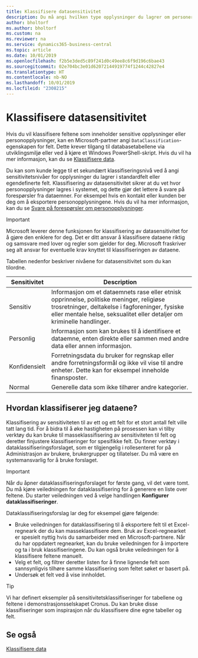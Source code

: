 ```yaml
---
title: Klassifisere datasensitivitet
description: Du må angi hvilken type opplysninger du lagrer om personer slik at du kan svare på forespørsler fra dataemner.
author: bholtorf
ms.author: bholtorf
ms.custom: na
ms.reviewer: na
ms.service: dynamics365-business-central
ms.topic: article
ms.date: 10/01/2019
ms.openlocfilehash: f2b5e3ded5c89f241d0c49ee8c6f9d196c6bae43
ms.sourcegitcommit: 02e704bc3e01d62072144919774f1244c42827e4
ms.translationtype: HT
ms.contentlocale: nb-NO
ms.lasthandoff: 10/01/2019
ms.locfileid: "2308215"
---
```

# <a name="classifying-data-sensitivity"></a>Klassifisere datasensitivitet
Hvis du vil klassifisere feltene som inneholder sensitive opplysninger eller personopplysninger, kan en Microsoft-partner angi ```DataClassification```-egenskapen for felt. Dette krever tilgang til databasetabellene via utviklingsmiljø eller ved å kjøre et Windows PowerShell-skript. Hvis du vil ha mer informasjon, kan du se [Klassifisere data](https://docs.microsoft.com/en-us/dynamics-nav/classifying-data).  

Du kan som kunde legge til et sekundært klassifiseringsnivå ved å angi sensitivitetsnivåer for opplysninger du lagrer i standardfelt eller egendefinerte felt. Klassifisering av datasensitivitet sikrer at du vet hvor personopplysninger lagres i systemet, og dette gjør det lettere å svare på forespørsler fra dataemner. For eksempel hvis en kontakt eller kunden ber deg om å eksportere personopplysningene. Hvis du vil ha mer informasjon, kan du se [Svare på forespørsler om personopplysninger](admin-responding-to-requests-about-personal-data.md).

> [!Important]
> Microsoft leverer denne funksjonen for klassifisering av datasensitivitet for å gjøre den enklere for deg. Det er ditt ansvar å klassifisere dataene riktig og samsvare med lover og regler som gjelder for deg. Microsoft fraskriver seg alt ansvar for eventuelle krav knyttet til klassifiseringen av dataene.  

Tabellen nedenfor beskriver nivåene for datasensitivitet som du kan tilordne.

|Sensitivitet|Description|
|----|----|
|Sensitiv | Informasjon om et dataemnets rase eller etnisk opprinnelse, politiske meninger, religiøse trosretninger, deltakelse i fagforeninger, fysiske eller mentale helse, seksualitet eller detaljer om kriminelle handlinger. |
|Personlig | Informasjon som kan brukes til å identifisere et dataemne, enten direkte eller sammen med andre data eller annen informasjon.|
|Konfidensielt | Forretningsdata du bruker for regnskap eller andre forretningsformål og ikke vil vise til andre enheter. Dette kan for eksempel inneholde finansposter.|
|Normal | Generelle data som ikke tilhører andre kategorier.|

## <a name="how-do-i-classify-my-data"></a>Hvordan klassifiserer jeg dataene?
Klassifisering av sensitiviteten til av ett og ett felt for et stort antall felt ville tatt lang tid. For å bidra til å øke hastigheten på prosessen kan vi tilby verktøy du kan bruke til masseklassifisering av sensitiviteten til felt og deretter finjustere klassifiseringer for spesifikke felt. Du finner verktøy i dataklassifiseringsforslaget, som er tilgjengelig i rollesenteret for på Administrasjon av brukere, brukergrupper og tillatelser. Du må være en systemansvarlig for å bruke forslaget.

> [!Important]
> Når du åpner dataklassifiseringsforslaget for første gang, vil det være tomt. Du må kjøre veiledningen for dataklassifisering for å generere en liste over feltene. Du starter veiledningen ved å velge handlingen **Konfigurer dataklassifiseringer**.

Dataklassifiseringsforslag lar deg for eksempel gjøre følgende:  

* Bruke veiledningen for dataklassifisering til å eksportere felt til et Excel-regneark der du kan masseklassifisere dem. Bruk av Excel-regnearket er spesielt nyttig hvis du samarbeider med en Microsoft-partnere. Når du har oppdatert regnearket, kan du bruke veiledningen for å importere og ta i bruk klassifiseringene. Du kan også bruke veiledningen for å klassifisere feltene manuelt.  
* Velg et felt, og filtrer deretter listen for å finne lignende felt som sannsynligvis tilhøre samme klassifisering som feltet søket er basert på.  
* Undersøk et felt ved å vise innholdet.  

> [!Tip]
> Vi har definert eksempler på sensitivitetsklassifiseringer for tabellene og feltene i demonstrasjonsselskapet Cronus. Du kan bruke disse klassifiseringer som inspirasjon når du klassifisere dine egne tabeller og felt.

## <a name="see-also"></a>Se også
[Klassifisere data](https://docs.microsoft.com/en-us/dynamics-nav/classifying-data)  

